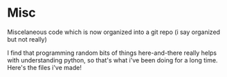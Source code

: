 # Misc
 Miscelaneous code which is now organized into a git repo
 (i say organized but not really)


 I find that programming random bits of things here-and-there really helps with understanding python, so that's what i've been doing for a long time. Here's the files i've made!
